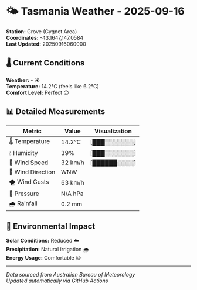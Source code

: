 # 🌤️ Tasmania Weather - 2025-09-16

**Station:** Grove (Cygnet Area)  
**Coordinates:** -43.1647,147.0584  
**Last Updated:** 20250916060000

## 🌡️ Current Conditions

**Weather:** - ☀️  
**Temperature:** 14.2°C (feels like 6.2°C)  
**Comfort Level:** Perfect 😌

## 📊 Detailed Measurements

| Metric | Value | Visualization |
|--------|-------|---------------|
| 🌡️ Temperature | 14.2°C | [███░░░░░░░] |
| 💧 Humidity | 39% | [███░░░░░░░] |
| 💨 Wind Speed | 32 km/h | [██████░░░░] |
| 🧭 Wind Direction | WNW | |
| 🌪️ Wind Gusts | 63 km/h | |
| 🔽 Pressure | N/A hPa | |
| 🌧️ Rainfall | 0.2 mm | |

## 🌱 Environmental Impact

**Solar Conditions:** Reduced ☁️  
**Precipitation:** Natural irrigation 🌧️  
**Energy Usage:** Comfortable 😌

---
*Data sourced from Australian Bureau of Meteorology*  
*Updated automatically via GitHub Actions*
